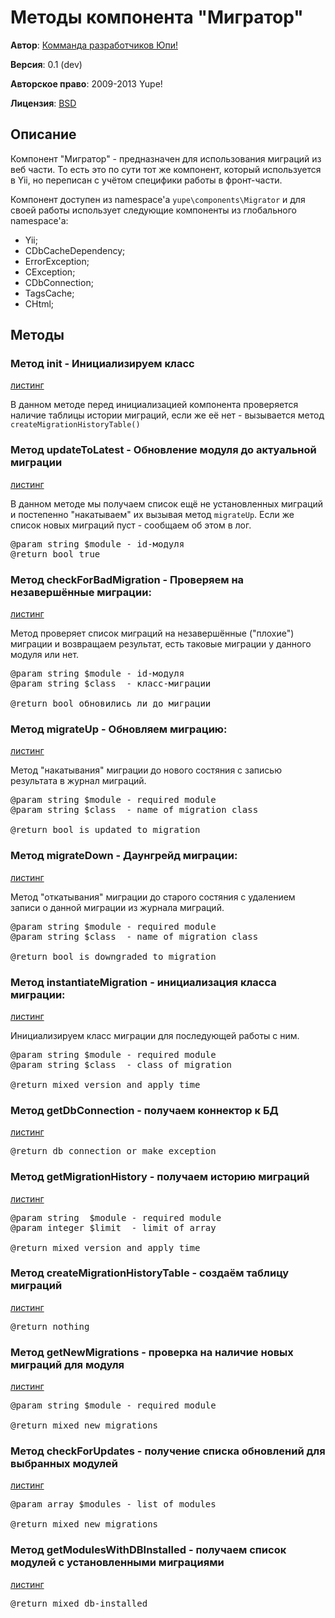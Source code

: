 Методы компонента "Мигратор"
============================

**Автор**: [Комманда разработчиков Юпи!](http://yupe.ru/feedback/index?from=docs)

**Версия**: 0.1 (dev)

**Авторское право**:  2009-2013 Yupe!

**Лицензия**: [BSD](https://github.com/yupe/yupe/blob/master/LICENSE)

Описание
--------

Компонент "Мигратор" - предназначен для использования миграций из веб части. То есть это по сути тот же компонент, который используется в Yii, но переписан с учётом специфики работы в фронт-части.

Компонент доступен из namespace'a `yupe\components\Migrator` и для своей работы использует следующие компоненты из глобального namespace'a:

* Yii;
* CDbCacheDependency;
* ErrorException;
* CException;
* CDbConnection;
* TagsCache;
* CHtml;

Методы
------

### Метод init - Инициализируем класс

[листинг](https://github.com/yupe/yupe/blob/master/protected/modules/yupe/components/Migrator.php#L38)

В данном методе перед инициализацией компонента проверяется наличие таблицы истории миграций, если же её нет - вызывается метод `createMigrationHistoryTable()`

### Метод updateToLatest - Обновление модуля до актуальной миграции

[листинг](https://github.com/yupe/yupe/blob/master/protected/modules/yupe/components/Migrator.php#L55)

В данном методе мы получаем список ещё не установленных миграций и постепенно "накатываем" их вызывая метод `migrateUp`. Если же список новых миграций пуст - сообщаем об этом в лог.

<pre>
@param string $module - id-модуля
@return bool true
</pre>

### Метод checkForBadMigration - Проверяем на незавершённые миграции:

[листинг](https://github.com/yupe/yupe/blob/master/protected/modules/yupe/components/Migrator.php#L55)

Метод проверяет список миграций на незавершённые ("плохие") миграции и возвращаем результат, есть таковые миграции у данного модуля или нет.

<pre>
@param string $module - id-модуля
@param string $class  - класс-миграции

@return bool обновились ли до миграции
</pre>

### Метод migrateUp - Обновляем миграцию:

[листинг](https://github.com/yupe/yupe/blob/master/protected/modules/yupe/components/Migrator.php#L210)

Метод "накатывания" миграции до нового состяния с записью результата в журнал миграций.

<pre>
@param string $module - required module
@param string $class  - name of migration class

@return bool is updated to migration
</pre>

### Метод migrateDown - Даунгрейд миграции:

[листинг](https://github.com/yupe/yupe/blob/master/protected/modules/yupe/components/Migrator.php#L282)

Метод "откатывания" миграции до старого состяния с удалением записи о данной миграции из журнала миграций.

<pre>
@param string $module - required module
@param string $class  - name of migration class

@return bool is downgraded to migration
</pre>

### Метод instantiateMigration - инициализация класса миграции:

[листинг](https://github.com/yupe/yupe/blob/master/protected/modules/yupe/components/Migrator.php#L345)

Инициализируем класс миграции для последующей работы с ним.

<pre>
@param string $module - required module
@param string $class  - class of migration

@return mixed version and apply time
</pre>

### Метод getDbConnection - получаем коннектор к БД

[листинг](https://github.com/yupe/yupe/blob/master/protected/modules/yupe/components/Migrator.php#L359)

<pre>@return db connection or make exception</pre>

### Метод getMigrationHistory - получаем историю миграций

[листинг](https://github.com/yupe/yupe/blob/master/protected/modules/yupe/components/Migrator.php#L382)

<pre>
@param string  $module - required module
@param integer $limit  - limit of array

@return mixed version and apply time
</pre>

### Метод createMigrationHistoryTable - создаём таблицу миграций

[листинг](https://github.com/yupe/yupe/blob/master/protected/modules/yupe/components/Migrator.php#L418)

<pre>@return nothing</pre>

### Метод getNewMigrations - проверка на наличие новых миграций для модуля

[листинг](https://github.com/yupe/yupe/blob/master/protected/modules/yupe/components/Migrator.php#L455)

<pre>
@param string $module - required module

@return mixed new migrations
</pre>

### Метод checkForUpdates - получение списка обновлений для выбранных модулей

[листинг](https://github.com/yupe/yupe/blob/master/protected/modules/yupe/components/Migrator.php#L496)

<pre>
@param array $modules - list of modules

@return mixed new migrations
</pre>

### Метод getModulesWithDBInstalled - получаем список модулей с установленными миграциями

[листинг](https://github.com/yupe/yupe/blob/master/protected/modules/yupe/components/Migrator.php#L514)

<pre>
@return mixed db-installed
</pre>